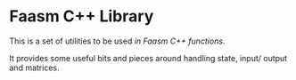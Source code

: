 # Faasm C++ Library

This is a set of utilities to be used _in Faasm C++ functions_.

It provides some useful bits and pieces around handling state, input/ output and matrices. 